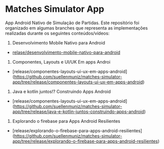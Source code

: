 # Matches Simulator App

App Android Nativo de Simulação de Partidas. Este repositório foi organizado em algumas branches que representa as implementações realizadas durante os seguintes conteúdos/vídeos:

1. Desenvolvimento Mobile Nativo para Android
 - [relase/desenvolvimento-mobile-nativo-para-android](https://github.com/suellenmuniz/matches-simulator-app/tree/release/desenvolvimento-mobile-nativo-para-android)
 
 1. Componentes, Layouts e UI/UK Em apps Androi
- [release/componentes-layouts-ui-ux-em-apps-android]
(https://github.com/suellenmuniz/matches-simulator-app/tree/release/componentes-layouts-ui-ux-em-apps-android)

 1. Java e kotlin juntos!? Construindo Apps Android
- [release/componentes-layouts-ui-ux-em-apps-android]
(https://github.com/suellenmuniz/matches-simulator-app/tree/release/java-e-kotlin-juntos-construindo-apps-android)


 1. Explorando o firebase para Apps Android Resilientes
- [release/explorando-o-firebase-para-apps-android-resilientes]
(https://github.com/suellenmuniz/matches-simulator-app/tree/release/explorando-o-firebase-para-apps-android-resilientes)

